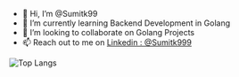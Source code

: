 - 👋 Hi, I’m @Sumitk99
- 🌱 I’m currently learning Backend Development in Golang
- 💞️ I’m looking to collaborate on Golang Projects
- 📫 Reach out to me on [Linkedin : @Sumitk999](https://www.linkedin.com/in/sumitk999/)

  
 ![Top Langs](https://github-readme-stats.vercel.app/api/top-langs/?username=Sumitk99&layout=compact&theme=radical)

<!---
Sumitk99/Sumitk99 is a ✨ special ✨ repository because its `README.md` (this file) appears on your GitHub profile.
You can click the Preview link to take a look at your changes.
--->
